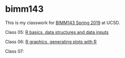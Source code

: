 # bimm143

This is my classwork for [BIMM143 Spring 2019](https://bioboot.github.io/bimm143_S19/) at UCSD.

Class 05: [R basics, data structures and data inputs](https://github.com/flmoore/bimm143/blob/master/class05/class5.md) 

Class 06: [R graphics, generating plots with R](https://github.com/flmoore/bimm143/blob/master/class06/Class_6.md)

Class 07: 
